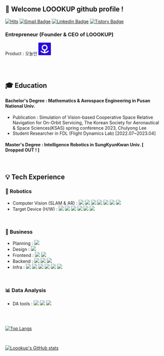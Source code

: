 <div align="left">
 
##  :wave: Welcome LOOOKUP github profile !
 
[![Hits](https://hits.seeyoufarm.com/api/count/incr/badge.svg?url=https%3A%2F%2Fgithub.com%2FLoookup&count_bg=%23EB8B10&title_bg=%23684327&icon=&icon_color=%23E7E7E7&title=VISIT&edge_flat=false)](https://github.com/Loookup)
[![Gmail Badge](https://img.shields.io/badge/chulyong5947@gmail.com-D14836?style=flat&logo=Gmail&logoColor=white)](mailto:chulyong5947@gmail.com) [![Linkedin Badge](https://img.shields.io/badge/LinkedIn-0A66C2?style=flat&logo=linkedin&logoColor=white)](www.linkedin.com/in/chulyong-lee-4781a7223) [![Tistory Badge](https://img.shields.io/badge/Tech%20Blog-000000?style=flat&logo=tistory&logoColor=white)](https://loookup.tistory.com/)
### Entrepreneur (Founder & CEO of LOOOKUP)
Product : 오늘만 <img width="40" src="https://github.com/Loookup/Loookup/blob/main/%E1%84%8B%E1%85%A9%E1%84%82%E1%85%B3%E1%86%AF%E1%84%86%E1%85%A1%E1%86%AB_logo_ver1.1.png">

 <br/>
 <br/>
 
## 🎓 Education

#### Bachelor's Degree : Mathematics & Aerospace Engineering in Pusan National Univ.
- Publication : Simulation of Vision-based Cooperative Space Relative Navigation for On-Orbit Servicing, The Korean Society for Aeronautical & Space Sciences(KSAS) spring conference 2023, Chulyong Lee
- Student Researcher in FDL (Flight Dynamics Lab) [2022.07~2023.04]
#### Master's Degree : Intelligence Robotics in SungKyunKwan Univ. [ Dropped OUT ! ]

 <br/>

 ## 💡 Tech Experience
 
### 🤖 Robotics
- Computer Vision (SLAM & AR) : <img src="https://img.shields.io/badge/C++-00599C?style=flat&logo=cplusplus&logoColor=white"> <img src="https://img.shields.io/badge/C-A8B9CC?style=flat&logo=C&logoColor=white"> <img src="https://img.shields.io/badge/Python-3776AB?style=flat&logo=Python&logoColor=white"> <img src="https://img.shields.io/badge/MATLAB-R2023a-blue?style=flat&logo=MATLAB&logoColor=white"> <img src="https://img.shields.io/badge/ROS-22314E?style=flat&logo=ROS&logoColor=white"> <img src="https://img.shields.io/badge/Ubuntu-E95420?style=flat&logo=Ubuntu&logoColor=white"> <img src="https://img.shields.io/badge/OpenCV-5C3EE8?style=flat&logo=opencv&logoColor=white">
- Target Device (H/W) : <img src="https://img.shields.io/badge/Jetson-76B900?style=flat&logo=nvidia&logoColor=white"> <img src="https://img.shields.io/badge/RealSense-0071C5?style=flat&logo=Intel&logoColor=white"> <img src="https://img.shields.io/badge/Azure%20Kinect-5E5E5E?style=flat&logo=microsoft&logoColor=white"> <img src="https://img.shields.io/badge/Hololens-5E5E5E?style=flat&logo=microsoft&logoColor=white"> <img src="https://img.shields.io/badge/STM-03234B?style=flat&logo=stmicroelectronics&logoColor=white"> <img src="https://img.shields.io/badge/Arduino-00878F?style=flat&logo=arduino&logoColor=white">
 <br/>

### 💼 Business
- Planning : <img src="https://img.shields.io/badge/Notion-000000?style=flat&logo=Notion&logoColor=white">
- Design : <img src="https://img.shields.io/badge/Figma-F24E1E?style=flat&logo=Figma&logoColor=white">
- Frontend : <img src="https://img.shields.io/badge/Flutter-02569B?style=flat&logo=Flutter&logoColor=white"> <img src="https://img.shields.io/badge/Dart-0175C2?style=flat&logo=Dart&logoColor=white">
- Backend : <img src="https://img.shields.io/badge/Java-000000?style=flat&logo=openjdk&logoColor=white"> <img src="https://img.shields.io/badge/Spring Boot-6DB33F?style=flat&logo=Spring Boot&logoColor=white"> <img src="https://img.shields.io/badge/MySQL-4479A1?style=flat&logo=MySQL&logoColor=white">
- Infra : <img src="https://img.shields.io/badge/github-181717?style=flat&logo=github&logoColor=white"> <img src="https://img.shields.io/badge/AWS-232F3E?style=flat&logo=amazonaws&logoColor=white"> <img src="https://img.shields.io/badge/EC2-FF9900?style=flat&logo=amazonec2&logoColor=white"> <img src="https://img.shields.io/badge/S3-569A31?style=flat&logo=amazons3&logoColor=white"> <img src="https://img.shields.io/badge/RDS-527FFF?style=flat&logo=amazonrds&logoColor=white"> <img src="https://img.shields.io/badge/FCM-FFCA28?style=flat&logo=firebase&logoColor=white">

<br/>

### 📊 Data Analysis
- DA tools : <img src="https://img.shields.io/badge/Numpy-013243?style=flat&logo=Numpy&logoColor=white"> <img src="https://img.shields.io/badge/scikitlearn-F7931E?style=flat&logo=scikitlearn&logoColor=white"> <img src="https://img.shields.io/badge/pandas-150458?style=flat&logo=pandas&logoColor=white">

 <br/>
 <br/>
 
[![Top Langs](https://github-readme-stats.vercel.app/api/top-langs/?username=Loookup&layout=donut)](https://github.com/Loookup/github-readme-stats)

 <br/>
 
[![Loookup's GitHub stats](https://github-readme-stats.vercel.app/api?username=Loookup)](https://github.com/Loookup/github-readme-stats)


 <br/>


</div>
